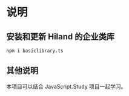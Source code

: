 <!--
 * @Author: Shandong Xiedali
 * @Mail: 9727005@qq.com
 * @Date: 2022-04-11 20:15:01
 * @LastEditors  : Shandong Xiedali
 * @LastEditTime : 2022-04-11 20:35:54
 * @FilePath     : README.md
 * @Description:
 * Copyright (c) 2022 by Hiland & RainyTop, All Rights Reserved.
-->

# 说明

## 安装和更新 Hiland 的企业类库

```shell
npm i basiclibrary.ts
```

## 其他说明

本项目可以结合 JavaScript.Study 项目一起学习。
